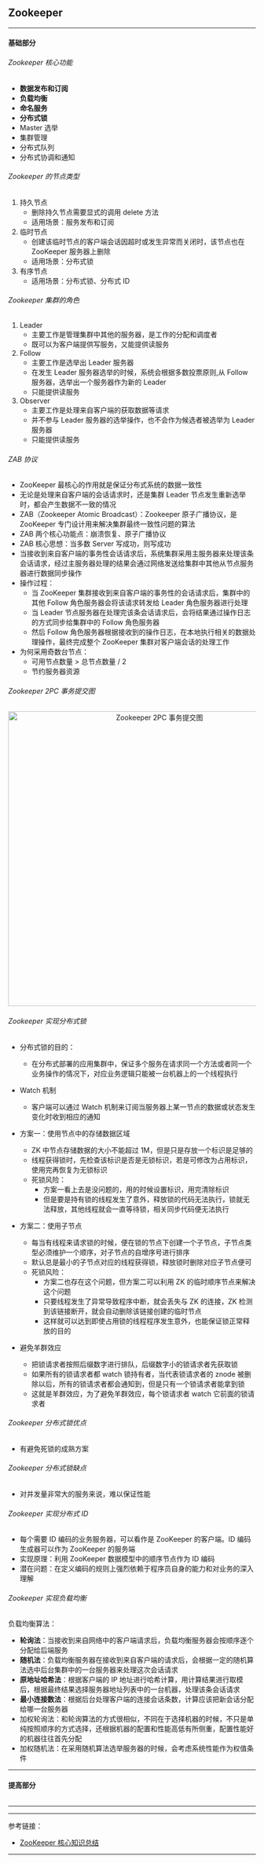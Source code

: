 ## Zookeeper

---

#### 基础部分

###### Zookeeper 核心功能

- **数据发布和订阅**
- **负载均衡**
- **命名服务**
- **分布式锁**
- Master 选举
- 集群管理
- 分布式队列
- 分布式协调和通知

###### Zookeeper 的节点类型

1. 持久节点
    - 删除持久节点需要显式的调用 delete 方法
    - 适用场景：服务发布和订阅
2. 临时节点
    - 创建该临时节点的客户端会话因超时或发生异常而关闭时，该节点也在 ZooKeeper 服务器上删除
    - 适用场景：分布式锁
3. 有序节点
    - 适用场景：分布式锁、分布式 ID

###### Zookeeper 集群的角色

1. Leader
    - 主要工作是管理集群中其他的服务器，是工作的分配和调度者
    - 既可以为客户端提供写服务，又能提供读服务
2. Follow
    - 主要工作是选举出 Leader 服务器
    - 在发生 Leader 服务器选举的时候，系统会根据多数投票原则,从 Follow 服务器，选举出一个服务器作为新的 Leader
    - 只能提供读服务
3. Observer
    - 主要工作是处理来自客户端的获取数据等请求
    - 并不参与 Leader 服务器的选举操作，也不会作为候选者被选举为 Leader 服务器
    - 只能提供读服务

###### ZAB 协议

- ZooKeeper 最核心的作用就是保证分布式系统的数据一致性
- 无论是处理来自客户端的会话请求时，还是集群 Leader 节点发生重新选举时，都会产生数据不一致的情况
- ZAB（Zookeeper Atomic Broadcast）：Zookeeper 原子广播协议，是 ZooKeeper 专门设计用来解决集群最终一致性问题的算法
- ZAB 两个核心功能点：崩溃恢复、原子广播协议
- ZAB 核心思想：当多数 Server 写成功，则写成功
- 当接收到来自客户端的事务性会话请求后，系统集群采用主服务器来处理该条会话请求，经过主服务器处理的结果会通过网络发送给集群中其他从节点服务器进行数据同步操作
- 操作过程：
    - 当 ZooKeeper 集群接收到来自客户端的事务性的会话请求后，集群中的其他 Follow 角色服务器会将该请求转发给 Leader 角色服务器进行处理
    - 当 Leader 节点服务器在处理完该条会话请求后，会将结果通过操作日志的方式同步给集群中的 Follow 角色服务器
    - 然后 Follow 角色服务器根据接收到的操作日志，在本地执行相关的数据处理操作，最终完成整个 ZooKeeper 集群对客户端会话的处理工作
- 为何采用奇数台节点：
    - 可用节点数量 > 总节点数量 / 2
    - 节约服务器资源

###### Zookeeper 2PC 事务提交图

<div align="center">
<img width="600"  alt="Zookeeper 2PC 事务提交图" src="https://github.com/bourneo/self-cultivation-of-a-software-engineer/blob/master/7_image/middleware/ZooKeeper-2PC.png"/></div>

###### Zookeeper 实现分布式锁

- 分布式锁的目的：

    - 在分布式部署的应用集群中，保证多个服务在请求同一个方法或者同一个业务操作的情况下，对应业务逻辑只能被一台机器上的一个线程执行

- Watch 机制

    - 客户端可以通过 Watch 机制来订阅当服务器上某一节点的数据或状态发生变化时收到相应的通知

- 方案一：使用节点中的存储数据区域

    - ZK 中节点存储数据的大小不能超过 1M，但是只是存放一个标识是足够的
    - 线程获得锁时，先检查该标识是否是无锁标识，若是可修改为占用标识，使用完再恢复为无锁标识
    - 死锁风险：
        - 方案一看上去是没问题的，用的时候设置标识，用完清除标识
        - 但是要是持有锁的线程发生了意外，释放锁的代码无法执行，锁就无法释放，其他线程就会一直等待锁，相关同步代码便无法执行

- 方案二：使用子节点

    - 每当有线程来请求锁的时候，便在锁的节点下创建一个子节点，子节点类型必须维护一个顺序，对子节点的自增序号进行排序
    - 默认总是最小的子节点对应的线程获得锁，释放锁时删除对应子节点便可
    - 死锁风险：
        - 方案二也存在这个问题，但方案二可以利用 ZK 的临时顺序节点来解决这个问题
        - 只要线程发生了异常导致程序中断，就会丢失与 ZK 的连接，ZK 检测到该链接断开，就会自动删除该链接创建的临时节点
        - 这样就可以达到即使占用锁的线程程序发生意外，也能保证锁正常释放的目的

- 避免羊群效应

    - 把锁请求者按照后缀数字进行排队，后缀数字小的锁请求者先获取锁
    - 如果所有的锁请求者都 watch 锁持有者，当代表锁请求者的 znode 被删除以后，所有的锁请求者都会通知到，但是只有一个锁请求者能拿到锁
    - 这就是羊群效应，为了避免羊群效应，每个锁请求者 watch 它前面的锁请求者

###### Zookeeper 分布式锁优点

- 有避免死锁的成熟方案

###### Zookeeper 分布式锁缺点

- 对并发量非常大的服务来说，难以保证性能

###### Zookeeper 实现分布式 ID

- 每个需要 ID 编码的业务服务器，可以看作是 ZooKeeper 的客户端。ID 编码生成器可以作为 ZooKeeper 的服务端
- 实现原理：利用 ZooKeeper 数据模型中的顺序节点作为 ID 编码
- 潜在问题：在定义编码的规则上强烈依赖于程序员自身的能力和对业务的深入理解

###### Zookeeper 实现负载均衡

负载均衡算法：

- **轮询法**：当接收到来自网络中的客户端请求后，负载均衡服务器会按顺序逐个分配给后端服务
- **随机法**：负载均衡服务器在接收到来自客户端的请求后，会根据一定的随机算法选中后台集群中的一台服务器来处理这次会话请求
- **原地址哈希法**：根据客户端的 IP 地址进行哈希计算，用计算结果进行取模后，根据最终结果选择服务器地址列表中的一台机器，处理该条会话请求
- **最小连接数法**：根据后台处理客户端的连接会话条数，计算应该把新会话分配给哪一台服务器
- 加权轮询法：和轮询算法的方式很相似，不同在于选择机器的时候，不只是单纯按照顺序的方式选择，还根据机器的配置和性能高低有所侧重，配置性能好的机器往往首先分配
- 加权随机法：在采用随机算法选举服务器的时候，会考虑系统性能作为权值条件

---

#### 提高部分

######

---










---

参考链接：

- [ZooKeeper 核心知识总结](https://mp.weixin.qq.com/s/B2ngp0q5kdWsCNH8sw_5DA****)

---



